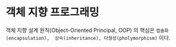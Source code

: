 # 객체 지향 프로그래밍

객체 지향 설계 원칙(Object-Oriented Principal, OOP) 의 핵심은 `캡슐화(encapsulation),  상속(inheritance), 다형성(pholymorphism)` 이다.
